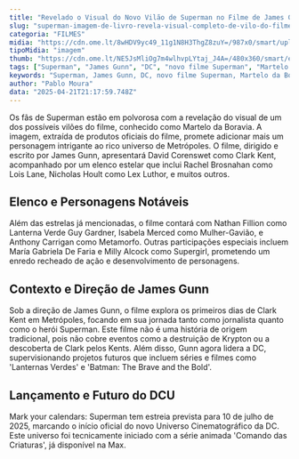 ```yaml
---
title: "Revelado o Visual do Novo Vilão de Superman no Filme de James Gunn!"
slug: "superman-imagem-de-livro-revela-visual-completo-de-vilo-do-filme"
categoria: "FILMES"
midia: "https://cdn.ome.lt/8wHDV9yc49_11g1N8H3ThgZ8zuY=/987x0/smart/uploads/conteudo/fotos/superman-nao-vai-salvar-dc_21bAvMx.png"
tipoMidia: "imagem"
thumb: "https://cdn.ome.lt/NE5JsMliOg7m4wlhvpLYtaj_J4A=/480x360/smart/extras/conteudos/superman-james-gunn-trailer_u0hzSN5.jpg"
tags: ["Superman", "James Gunn", "DC", "novo filme Superman", "Martelo da Boravia", "David Corenswet", "Rachel Brosnahan", "Nicholas Hoult", "DCU", "Universo Cinematográfico da DC"]
keywords: "Superman, James Gunn, DC, novo filme Superman, Martelo da Boravia, David Corenswet, Rachel Brosnahan, Nicholas Hoult, DCU, Universo Cinematográfico da DC"
author: "Pablo Moura"
data: "2025-04-21T21:17:59.748Z"
---
```


Os fãs de Superman estão em polvorosa com a revelação do visual de um dos possíveis vilões do filme, conhecido como Martelo da Boravia. A imagem, extraída de produtos oficiais do filme, promete adicionar mais um personagem intrigante ao rico universo de Metrópoles. O filme, dirigido e escrito por James Gunn, apresentará David Corenswet como Clark Kent, acompanhado por um elenco estelar que inclui Rachel Brosnahan como Lois Lane, Nicholas Hoult como Lex Luthor, e muitos outros.

## Elenco e Personagens Notáveis

Além das estrelas já mencionadas, o filme contará com Nathan Fillion como Lanterna Verde Guy Gardner, Isabela Merced como Mulher-Gavião, e Anthony Carrigan como Metamorfo. Outras participações especiais incluem María Gabriela De Faria e Milly Alcock como Supergirl, prometendo um enredo recheado de ação e desenvolvimento de personagens.

## Contexto e Direção de James Gunn

Sob a direção de James Gunn, o filme explora os primeiros dias de Clark Kent em Metrópoles, focando em sua jornada tanto como jornalista quanto como o herói Superman. Este filme não é uma história de origem tradicional, pois não cobre eventos como a destruição de Krypton ou a descoberta de Clark pelos Kents. Além disso, Gunn agora lidera a DC, supervisionando projetos futuros que incluem séries e filmes como 'Lanternas Verdes' e 'Batman: The Brave and the Bold'.

## Lançamento e Futuro do DCU

Mark your calendars: Superman tem estreia prevista para 10 de julho de 2025, marcando o início oficial do novo Universo Cinematográfico da DC. Este universo foi tecnicamente iniciado com a série animada 'Comando das Criaturas', já disponível na Max.